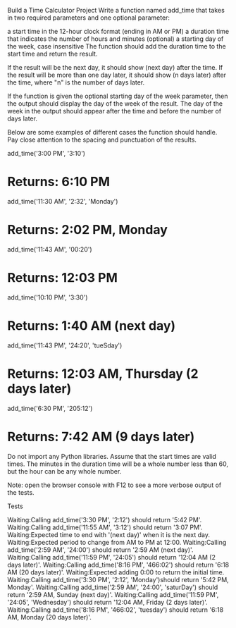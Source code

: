 Build a Time Calculator Project
Write a function named add_time that takes in two required parameters and one optional parameter:

a start time in the 12-hour clock format (ending in AM or PM)
a duration time that indicates the number of hours and minutes
(optional) a starting day of the week, case insensitive
The function should add the duration time to the start time and return the result.

If the result will be the next day, it should show (next day) after the time. If the result will be more than one day later, it should show (n days later) after the time, where "n" is the number of days later.

If the function is given the optional starting day of the week parameter, then the output should display the day of the week of the result. The day of the week in the output should appear after the time and before the number of days later.

Below are some examples of different cases the function should handle. Pay close attention to the spacing and punctuation of the results.

add_time('3:00 PM', '3:10')
# Returns: 6:10 PM

add_time('11:30 AM', '2:32', 'Monday')
# Returns: 2:02 PM, Monday

add_time('11:43 AM', '00:20')
# Returns: 12:03 PM

add_time('10:10 PM', '3:30')
# Returns: 1:40 AM (next day)

add_time('11:43 PM', '24:20', 'tueSday')
# Returns: 12:03 AM, Thursday (2 days later)

add_time('6:30 PM', '205:12')
# Returns: 7:42 AM (9 days later)
Do not import any Python libraries. Assume that the start times are valid times. The minutes in the duration time will be a whole number less than 60, but the hour can be any whole number.

Note: open the browser console with F12 to see a more verbose output of the tests.

Tests

Waiting:Calling add_time('3:30 PM', '2:12') should return '5:42 PM'.
Waiting:Calling add_time('11:55 AM', '3:12') should return '3:07 PM'.
Waiting:Expected time to end with '(next day)' when it is the next day.
Waiting:Expected period to change from AM to PM at 12:00.
Waiting:Calling add_time('2:59 AM', '24:00') should return '2:59 AM (next day)'.
Waiting:Calling add_time('11:59 PM', '24:05') should return '12:04 AM (2 days later)'.
Waiting:Calling add_time('8:16 PM', '466:02') should return '6:18 AM (20 days later)'.
Waiting:Expected adding 0:00 to return the initial time.
Waiting:Calling add_time('3:30 PM', '2:12', 'Monday')should return '5:42 PM, Monday'.
Waiting:Calling add_time('2:59 AM', '24:00', 'saturDay') should return '2:59 AM, Sunday (next day)'.
Waiting:Calling add_time('11:59 PM', '24:05', 'Wednesday') should return '12:04 AM, Friday (2 days later)'.
Waiting:Calling add_time('8:16 PM', '466:02', 'tuesday') should return '6:18 AM, Monday (20 days later)'.
